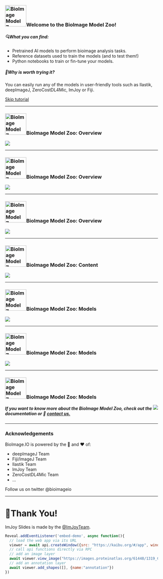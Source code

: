 <!--# <img style="height:80px;" alt="BioImage Model Zoo" src="https://bioimage.io/static/img/bioimage-io-logo-white.svg">
-->
### <img alt="BioImage Model Zoo" src="https://bioimage.io/static/img/bioimage-io-icon.svg" width="70">Welcome to the BioImage Model Zoo!

##### 🔍What you can find:
* Pretrained AI models to perform bioimage analysis tasks. 
* Reference datasets used to train the models (and to test them!)
* Python notebooks to train or fin-tune your models.

##### 🌟Why is worth trying it? 
You can easily run any of the models in user-friendly tools such as Ilastik, deepImageJ, ZeroCostDL4Mic, ImJoy or Fiji.

<!-- .slide: data-background="black" -->
<a class="button" href="https://bioimage.io/">Skip tutorial</a>

-----
### <img alt="BioImage Model Zoo" src="https://bioimage.io/static/img/bioimage-io-icon.svg" width="70">BioImage Model Zoo: Overview
<!-- bmz consumer sfotware -->
<img src="https://docs.google.com/drawings/d/e/2PACX-1vQUggA3FQC15eu6xvUYX51PEfqrMbyZud3ujiqXCLEH3F58db23mUEC7Kd2tbKjlfi9cKruwSQuOK18/pub?w=960&amp;h=650">

-----
### <img alt="BioImage Model Zoo" src="https://bioimage.io/static/img/bioimage-io-icon.svg" width="70">BioImage Model Zoo: Overview
<!-- bmz choose an item -->
<img src="https://docs.google.com/drawings/d/e/2PACX-1vSYLbtzNfkLbv4onJQZqHqKdxzdLv-7rZAyqITrke-tFOSnOzKq6rcg1uqyuNqxV9CccaHW7BeU_jkD/pub?w=960&amp;h=650">

-----
### <img alt="BioImage Model Zoo" src="https://bioimage.io/static/img/bioimage-io-icon.svg" width="70">BioImage Model Zoo: Overview
<!-- search bar -->
<img src="https://docs.google.com/drawings/d/e/2PACX-1vQR8BUgupQr4cjXYB16ocFkyfUMWlnS8kzNJFfcCaFIfLvCeSsoWEh51bd8KpGOG-iApdxmJXZeGlUW/pub?w=960&amp;h=650">

-----
### <img alt="BioImage Model Zoo" src="https://bioimage.io/static/img/bioimage-io-icon.svg" width="70">BioImage Model Zoo: Content
<!-- bmz cards -->
<img src="https://docs.google.com/drawings/d/e/2PACX-1vRZ1C-kHXKBo92EjJS2dgUtc09J3rLcPGHWwJucg1oCZ4eDdS7ADoZtiYto4UwHdiHDt3Jya4vmrgFQ/pub?w=906&amp;h=499">

-----

### <img alt="BioImage Model Zoo" src="https://bioimage.io/static/img/bioimage-io-icon.svg" width="70">BioImage Model Zoo: Models
<!-- bmz model card-->
<img src="https://docs.google.com/drawings/d/e/2PACX-1vSHjIBGVs_DMTM0uBmAFF75kU_o14kBnUX0HpGhvikGHFoNTjmYOPmIHj2-wdBJohCRven7ixGemeYQ/pub?w=960&amp;h=650">

-----
### <img alt="BioImage Model Zoo" src="https://bioimage.io/static/img/bioimage-io-icon.svg" width="70">BioImage Model Zoo: Models
<!-- download model -->
<img src="https://docs.google.com/drawings/d/e/2PACX-1vR_zA5BFsWdKf0msaksD5QnwN6IYPHzpVosYDKIA8R4Bcs9eO9zvb6NUFYPi5icNzLzmiawzSg8u7a3/pub?w=960&amp;h=650">


-----
### <img alt="BioImage Model Zoo" src="https://bioimage.io/static/img/bioimage-io-icon.svg" width="70">BioImage Model Zoo: Models
<!-- docuemntation -->
<img src="https://docs.google.com/drawings/d/e/2PACX-1vQvOjOK7thaFDxmqzhsQ0l2O6IAD7nmgjlpaDsEYcZEZ1VcuAUIWAiQ5TtfuiXwog2RaBkhb4Y3AIkU/pub?w=700&amp;h=650"  align="right">

##### If you want to know more about the BioImage Model Zoo, check out the documentation or 📩 <a href="https://oeway.typeform.com/to/K3j2tJt7" target="_blank">contact us.</a>

-----
### Acknowledgements

BioImage.IO is powered by the 🧠 and ❤️ of:
 * deepImageJ Team
 * Fiji/ImageJ Team
 * Ilastik Team
 * ImJoy Team
 * ZeroCostDL4Mic Team
 * ...

Follow us on twitter @bioimageio

-----

# 🙏Thank You!

ImJoy Slides is made by the [@ImJoyTeam](https://twitter.com/imjoyteam).

<!-- startup script  -->
```javascript execute
Reveal.addEventListener('embed-demo', async function(){
  // load the web app via its URL
  viewer = await api.createWindow({src: "https://kaibu.org/#/app", window_id: "kaibu-window"})
  // call api functions directly via RPC
  // add an image layer
  await viewer.view_image("https://images.proteinatlas.org/61448/1319_C10_2_blue_red_green.jpg")
  // add an annotation layer
  await viewer.add_shapes([], {name:"annotation"})
})
```
